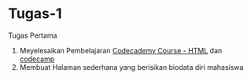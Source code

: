 # Tugas-1
Tugas Pertama

1. Meyelesaikan Pembelajaran [Codecademy Course - HTML](https://www.codecademy.com/learn/learn-html) dan [codecamp](https://www.freecodecamp.org/learn/responsive-web-design/#basic-html-and-html5)
2. Membuat Halaman sederhana yang berisikan biodata diri mahasiswa 
